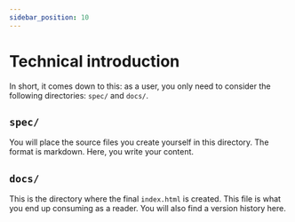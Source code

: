 ```yaml
---
sidebar_position: 10
---
```


# Technical introduction

In short, it comes down to this: as a user, you only need to consider the following directories: `spec/` and `docs/`.

## `spec/`

You will place the source files you create yourself in this directory. The format is markdown. Here, you write your content.

## `docs/`

This is the directory where the final `index.html` is created. This file is what you end up consuming as a reader. You will also find a version history here.